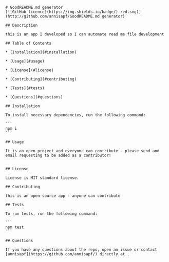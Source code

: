 
    # GoodREADME.md generator
    [![GitHub licence](https://img.shields.io/badge/)-red.svg)](http://github.com/annisapf/GoodREADME.md generator)
    
    ## Description
    
    this is an app I developed so I can automate read me file development
    
    ## Table of Contents 
    
    * [Installation](#installation)
    
    * [Usage](#usage)
    
    * [License](#license)
    
    * [Contributing](#contributing)
    
    * [Tests](#tests)
    
    * [Questions](#questions)
    
    ## Installation
    
    To install necessary dependencies, run the following command:
    
    ```
    npm i
    ```
    
    ## Usage
    
    It is an open project and everyone can contribute - please send and email requesting to be added as a contributor!
    
    
    ## License

    License is MIT standard license.
        
    ## Contributing
    
    this is an open source app - anyone can contribute
    
    ## Tests
    
    To run tests, run the following command:
    
    ```
    npm test
    ```
    
    ## Questions
    
    If you have any questions about the repo, open an issue or contact [annisapf](https://github.com/annisapf/) directly at .